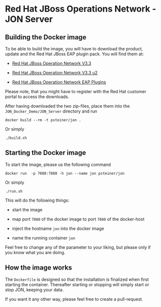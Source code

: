 Red Hat JBoss Operations Network - JON Server
==============================================

Building the Docker image
-------------------------

To be able to build the image, you will have to download the product, update and the Red Hat JBoss EAP plugin pack.
You will find them at:

* [Red Hat JBoss Operation Network V3.3](https://access.redhat.com/jbossnetwork/restricted/softwareDetail.html?softwareId=34143&product=em&version=3.3&downloadType=distributions)

* [Red Hat JBoss Operation Network V3.3 u2](https://access.redhat.com/jbossnetwork/restricted/softwareDetail.html?softwareId=37793&product=em&version=3.3&downloadType=patches)

* [Red Hat JBoss Operation Network EAP Plugins](https://access.redhat.com/jbossnetwork/restricted/softwareDetail.html?softwareId=34153&product=jon.eap&version=&downloadType=distributions)

Please note, that you might have to register with the Red Hat customer portal to access the downloads.

After having downloaded the two zip-files, place them into the `JON_Docker_Demo/JON_Server` directory and run
```
docker build --rm -t psteiner/jon .
```
Or simply
```
./build.sh
```


Starting the Docker image
-------------------------

To start the image, please us the following command
```
docker run  -p 7080:7080 -h jon --name jon psteiner/jon
```
Or simply
```
./run.sh
```

This will do the following things:

 * start the image

 * map port `7080` of the docker image to port `7080` of the docker-host

 * inject the hostname `jon` into the docker image

 * name the running container `jon`

 Feel free to change any of the parameter to your liking, but please only if you know what
 you are doing.

 How the image works
 -------------------
 The `Dockerfile` is designed so that the installation is finalized when first starting the container. Thereafter starting or stopping will simply start or stop JON, keeping your data.

 If you want it any other way, please feel free to create a pull-request.